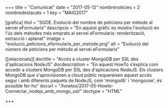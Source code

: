 +++
title             	= "Comunicat"
date	 	  	= "2017-05-12"
nombrenoticies   	= 2
nombredestacats   	= 1
key 		  	= "MAIG2017"

[grafica]
titol      = "SGDE. Evolució del nombre de peticions per mètode al servei eFormularis"
descripcio = "En aquest gràfic es mostra l'evolució en l'ús dels mètodes més emprats al servei eFormularis: renderització, extracció i aplanat"
imatge     = "evolucio_peticions_eformularis_per_metode.png"
alt        = "Evolució del número de peticions per mètode al servei eFormularis"

[[relacionats]]
doctitle          = "Accés a cluster MongoDB per SSL des d'aplicacions NodeJS"
docdescription    = "En aquest HowTo s’explica com accedir a clusters MongoDB per SSL des d'aplicacions NodeJS. Els clusters MongoDB que s'aprovisionen a cloud públic requereixen aquest accés segur i amb diferents paquets de NodeJS, com 'mongodb' i 'mongoose', és possible fer-ho"
docurl            = "/howtos/2017-05-Howto-Connectar_nodejs_amb_mongo_ssl/"
doctype           = "HTML"

+++
